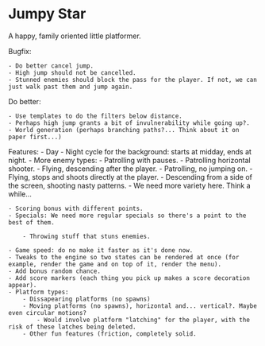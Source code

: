 # Jumpy Star

A happy, family oriented little platformer.

Bugfix:

	- Do better cancel jump.
	- High jump should not be cancelled.
	- Stunned enemies should block the pass for the player. If not, we can just walk past them and jump again.

Do better:

	- Use templates to do the filters below distance.
	- Perhaps high jump grants a bit of invulnerability while going up?.
	- World generation (perhaps branching paths?... Think about it on paper first...)

Features:
	- Day - Night cycle for the background: starts at midday, ends at night.
	- More enemy types:
		- Patrolling with pauses.
		- Patrolling horizontal shooter.
		- Flying, descending after the player.
		- Patrolling, no jumping on.
		- Flying, stops and shoots directly at the player.
		- Descending from a side of the screen, shooting nasty patterns.
		- We need more variety here. Think a while...
		
	- Scoring bonus with different points.
	- Specials: We need more regular specials so there's a point to the best of them.

		- Throwing stuff that stuns enemies.

	- Game speed: do no make it faster as it's done now.
	- Tweaks to the engine so two states can be rendered at once (for example, render the game and on top of it, render the menu).
	- Add bonus random chance.
	- Add score markers (each thing you pick up makes a score decoration appear).
	- Platform types:
		- Dissapearing platforms (no spawns)
		- Moving platforms (no spawns), horizontal and... vertical?. Maybe even circular motions?
			- Would involve platform "latching" for the player, with the risk of these latches being deleted.
		- Other fun features (friction, completely solid.
